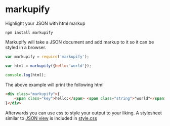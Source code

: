 # markupify

Highlight your JSON with html markup

	npm install markupify

Markupify will take a JSON document and add markup to it so it can be styled in a browser.

``` js
var markupify = require('markupify');

var html = markupify({hello:'world'});

console.log(html);
```

The above example will print the following html

``` html
<div class="markupify">{
	<span class="key">hello:</span> <span class="string">"world"</span>
}</div>
```

Afterwards you can use css to style your output to your liking.
A stylesheet similar to [JSON view](https://chrome.google.com/webstore/detail/jsonview/chklaanhfefbnpoihckbnefhakgolnmc) is included in [style.css](https://github.com/mafintosh/markupify/)